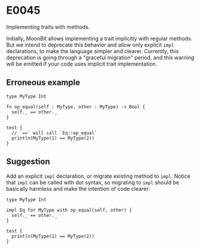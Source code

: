 # E0045

Implementing traits with methods.

Initially, MoonBit allows implementing a trait implicitly with regular methods.
But we intend to deprecate this behavior and allow only explicit `impl` declarations,
to make the language simpler and clearer.
Currently, this deprecation is going through a "graceful migration" period,
and this warning will be emitted if your code uses implicit trait implementation.

## Erroneous example
```moonbit
type MyType Int

fn op_equal(self : MyType, other : MyType) -> Bool {
  self._ == other._
}

test {
  // `==` will call `Eq::op_equal`
  println(MyType(1) == MyType(2))
}
```

## Suggestion
Add an explicit `impl` declaration, or migrate existing method to `impl`.
Notice that `impl` can be called with dot syntax,
so migrating to `impl` should be basically harmless and make the intention of code clearer:
```moonbit
type MyType Int

impl Eq for MyType with op_equal(self, other) {
  self._ == other._
}

test {
  println(MyType(1) == MyType(2))
}
```
